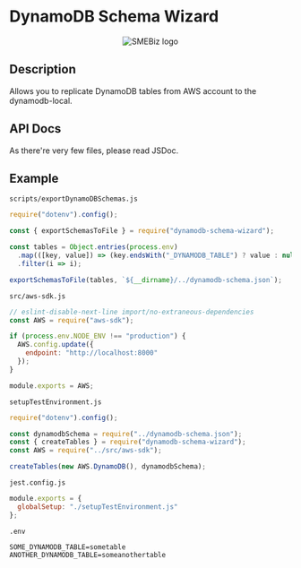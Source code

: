 # DynamoDB Schema Wizard

<p align="center">
  <img src="https://f.smebiz.com/icon/64x64.png" alt="SMEBiz logo">
</p>

## Description

Allows you to replicate DynamoDB tables from AWS account to the dynamodb-local.

## API Docs

As there're very few files, please read JSDoc.

## Example

`scripts/exportDynamoDBSchemas.js`

```javascript
require("dotenv").config();

const { exportSchemasToFile } = require("dynamodb-schema-wizard");

const tables = Object.entries(process.env)
  .map(([key, value]) => (key.endsWith("_DYNAMODB_TABLE") ? value : null))
  .filter(i => i);

exportSchemasToFile(tables, `${__dirname}/../dynamodb-schema.json`);
```

`src/aws-sdk.js`

```javascript
// eslint-disable-next-line import/no-extraneous-dependencies
const AWS = require("aws-sdk");

if (process.env.NODE_ENV !== "production") {
  AWS.config.update({
    endpoint: "http://localhost:8000"
  });
}

module.exports = AWS;
```

`setupTestEnvironment.js`

```javascript
require("dotenv").config();

const dynamodbSchema = require("../dynamodb-schema.json");
const { createTables } = require("dynamodb-schema-wizard");
const AWS = require("../src/aws-sdk");

createTables(new AWS.DynamoDB(), dynamodbSchema);
```

`jest.config.js`

```javascript
module.exports = {
  globalSetup: "./setupTestEnvironment.js"
};
```

`.env`

```
SOME_DYNAMODB_TABLE=sometable
ANOTHER_DYNAMODB_TABLE=someanothertable
```
